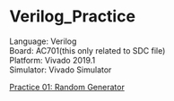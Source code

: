 # Verilog_Practice

Language: Verilog  
Board: AC701(this only related to SDC file)  
Platform: Vivado 2019.1  
Simulator: Vivado Simulator  

[Practice 01: Random Generator](https://github.com/ZongRuLi/Verilog_Practice/tree/main/Example01_Random_generator)